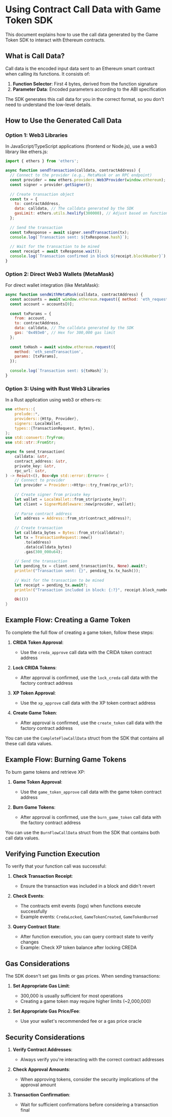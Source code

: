 # Using Contract Call Data with Game Token SDK

This document explains how to use the call data generated by the Game Token SDK to interact with Ethereum contracts.

## What is Call Data?

Call data is the encoded input data sent to an Ethereum smart contract when calling its functions. It consists of:

1. **Function Selector**: First 4 bytes, derived from the function signature
2. **Parameter Data**: Encoded parameters according to the ABI specification

The SDK generates this call data for you in the correct format, so you don't need to understand the low-level details.

## How to Use the Generated Call Data

### Option 1: Web3 Libraries

In JavaScript/TypeScript applications (frontend or Node.js), use a web3 library like ethers.js:

```javascript
import { ethers } from 'ethers';

async function sendTransaction(calldata, contractAddress) {
  // Connect to the provider (e.g., MetaMask or an RPC endpoint)
  const provider = new ethers.providers.Web3Provider(window.ethereum);
  const signer = provider.getSigner();
  
  // Create transaction object
  const tx = {
    to: contractAddress,
    data: calldata, // The calldata generated by the SDK
    gasLimit: ethers.utils.hexlify(300000), // Adjust based on function complexity
  };
  
  // Send the transaction
  const txResponse = await signer.sendTransaction(tx);
  console.log(`Transaction sent: ${txResponse.hash}`);
  
  // Wait for the transaction to be mined
  const receipt = await txResponse.wait();
  console.log(`Transaction confirmed in block ${receipt.blockNumber}`);
}
```

### Option 2: Direct Web3 Wallets (MetaMask)

For direct wallet integration (like MetaMask):

```javascript
async function sendWithMetaMask(calldata, contractAddress) {
  const accounts = await window.ethereum.request({ method: 'eth_requestAccounts' });
  const account = accounts[0];
  
  const txParams = {
    from: account,
    to: contractAddress,
    data: calldata, // The calldata generated by the SDK
    gas: '0x493e0', // Hex for 300,000 gas limit
  };
  
  const txHash = await window.ethereum.request({
    method: 'eth_sendTransaction',
    params: [txParams],
  });
  
  console.log(`Transaction sent: ${txHash}`);
}
```

### Option 3: Using with Rust Web3 Libraries

In a Rust application using web3 or ethers-rs:

```rust
use ethers::{
    prelude::*,
    providers::{Http, Provider},
    signers::LocalWallet,
    types::{TransactionRequest, Bytes},
};
use std::convert::TryFrom;
use std::str::FromStr;

async fn send_transaction(
    calldata: &str,
    contract_address: &str,
    private_key: &str,
    rpc_url: &str,
) -> Result<(), Box<dyn std::error::Error>> {
    // Connect to provider
    let provider = Provider::<Http>::try_from(rpc_url)?;
    
    // Create signer from private key
    let wallet = LocalWallet::from_str(private_key)?;
    let client = SignerMiddleware::new(provider, wallet);
    
    // Parse contract address
    let address = Address::from_str(contract_address)?;
    
    // Create transaction
    let calldata_bytes = Bytes::from_str(calldata)?;
    let tx = TransactionRequest::new()
        .to(address)
        .data(calldata_bytes)
        .gas(300_000u64);
    
    // Send the transaction
    let pending_tx = client.send_transaction(tx, None).await?;
    println!("Transaction sent: {}", pending_tx.tx_hash());
    
    // Wait for the transaction to be mined
    let receipt = pending_tx.await?;
    println!("Transaction included in block: {:?}", receipt.block_number);
    
    Ok(())
}
```

## Example Flow: Creating a Game Token

To complete the full flow of creating a game token, follow these steps:

1. **CRIDA Token Approval**:
   - Use the `creda_approve` call data with the CRIDA token contract address

2. **Lock CRIDA Tokens**:
   - After approval is confirmed, use the `lock_creda` call data with the factory contract address

3. **XP Token Approval**:
   - Use the `xp_approve` call data with the XP token contract address

4. **Create Game Token**:
   - After approval is confirmed, use the `create_token` call data with the factory contract address

You can use the `CompleteFlowCallData` struct from the SDK that contains all these call data values.

## Example Flow: Burning Game Tokens

To burn game tokens and retrieve XP:

1. **Game Token Approval**:
   - Use the `game_token_approve` call data with the game token contract address

2. **Burn Game Tokens**:
   - After approval is confirmed, use the `burn_game_token` call data with the factory contract address

You can use the `BurnFlowCallData` struct from the SDK that contains both call data values.

## Verifying Function Execution

To verify that your function call was successful:

1. **Check Transaction Receipt**:
   - Ensure the transaction was included in a block and didn't revert

2. **Check Events**:
   - The contracts emit events (logs) when functions execute successfully
   - Example events: `CredaLocked`, `GameTokenCreated`, `GameTokenBurned`

3. **Query Contract State**:
   - After function execution, you can query contract state to verify changes
   - Example: Check XP token balance after locking CREDA

## Gas Considerations

The SDK doesn't set gas limits or gas prices. When sending transactions:

1. **Set Appropriate Gas Limit**:
   - 300,000 is usually sufficient for most operations
   - Creating a game token may require higher limits (~2,000,000)

2. **Set Appropriate Gas Price/Fee**:
   - Use your wallet's recommended fee or a gas price oracle

## Security Considerations

1. **Verify Contract Addresses**:
   - Always verify you're interacting with the correct contract addresses

2. **Check Approval Amounts**:
   - When approving tokens, consider the security implications of the approval amount

3. **Transaction Confirmation**:
   - Wait for sufficient confirmations before considering a transaction final 